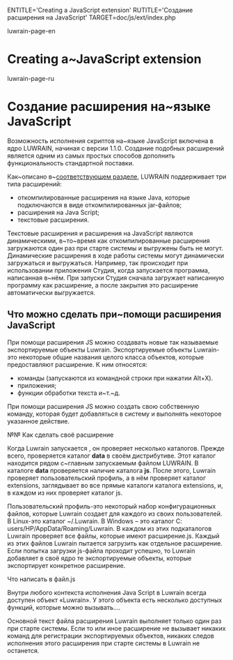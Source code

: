 
ENTITLE='Creating a JavaScript extension'
RUTITLE='Создание расширения на JavaScript'
TARGET=doc/js/ext/index.php

luwrain-page-en

# Creating a~JavaScript extension

luwrain-page-ru

# Создание расширения на~языке JavaScript

Возможность исполнения скриптов на~языке JavaScript включена в ядро LUWRAIN, начиная с версии 1.1.0.
Создание подобных расширений является одним из самых простых способов дополнить функциональность стандартной поставки.

Как~описано в~[соответствующем разделе](local:/doc/user/manual/ext/),
LUWRAIN поддерживает три типа расширений:

* откомпилированные расширения на языке Java, которые подключаются в виде откомпилированных jar-файлов;
* расширения на Java Script;
* текстовые расширения.

Текстовые расширения и расширения на JavaScript являются динамическими, 
в~то~время как откомпилированные расширения загружаются один раз при старте системы и выгружены быть не могут.
Динамические расширения в ходе работы системы могут динамически загружаться и выгружаться.
Например, так происходит при использовании приложения Студия,
когда запускается программа, написанная в~нём.
При запуски Студия сначала загружает написанную программу как расширение,
а после закрытия это расширение автоматически выгружается.

## Что можно сделать при~помощи расширения JavaScript

При помощи расширения JS можно создавать новые так называемые экспортируемые объекты Luwrain.
Экспортируемые объекты Luwrain- это некоторые общие названия целого класса объектов, которые предоставляют расширение.
К ним относятся:

* команды (запускаются из командной строки при нажатии Alt+X).
* приложения;
* функции обработки текста и~т.~д.

При помощи расширения JS можно создать свою собственную команду, которая будет добавляться в систему и выполнять некоторое указанное действие.

№№ Как сделать своё расширение

Когда Luwrain запускается
, он проверяет несколько каталогов.
Прежде всего,  проверяется каталог __data__ в своём дистрибутиве.
Этот каталог находится рядом с~главным запускаемым файлом LUWRAIN.
В каталоге __data__ проверяется наличие каталога __js__.
После этого, Luwrain проверяет пользовательский профиль, а в нём проверяет каталог extensions, заглядывает во все прямые каталоги каталога extensions, и, в каждом из них проверяет каталог js.

Пользовательский профиль-это некоторый набор конфигурационных файлов, которые Luwrain создает для каждого из своих пользователей. В Linux-это каталог ~/.Luwrain. В Windows – это каталог C: users/HP/AppData/Roaming/Luwrain. В каждом из этих подкаталогов Luwrain проверяет все файлы, которые имеют расширение.js. Каждый из этих файлов Luwrain пытается загрузить как отдельное расширение. Если попытка загрузки js-файла проходит успешно, то Luwrain добавляет в своё ядро те экспортируемые объекты, которые экспортирует конкретное расширение.

Что написать в файл.js

Внутри любого контекста исполнения Java Script в Luwrain всегда доступен объект «Luwrain». У этого объекта есть несколько доступных функций, которые можно вызывать….

Основной текст файла расширения Luwrain выполняет только один раз при старте системы. Если то или иное расширение не вызывает никаких команд для регистрации экспортируемых объектов, никаких следов исполнения этого расширения при старте системы в Luwrain не останется.


